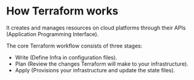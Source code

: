 # How Terraform works

It creates and manages resources on cloud platforms through their APIs (Application Programming Interface). 

The core Terraform workflow consists of three stages:

- Write (Define Infra in configuration files).
- Plan (Review the changes Terraform will make to your infrastructure).
- Apply (Provisions your infrastructure and update the state files).
